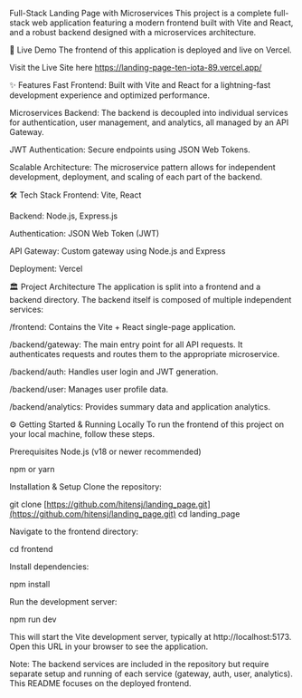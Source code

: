 Full-Stack Landing Page with Microservices
This project is a complete full-stack web application featuring a modern frontend built with Vite and React, and a robust backend designed with a microservices architecture.

🚀 Live Demo
The frontend of this application is deployed and live on Vercel.

Visit the Live Site here https://landing-page-ten-iota-89.vercel.app/

✨ Features
Fast Frontend: Built with Vite and React for a lightning-fast development experience and optimized performance.

Microservices Backend: The backend is decoupled into individual services for authentication, user management, and analytics, all managed by an API Gateway.

JWT Authentication: Secure endpoints using JSON Web Tokens.

Scalable Architecture: The microservice pattern allows for independent development, deployment, and scaling of each part of the backend.

🛠️ Tech Stack
Frontend: Vite, React

Backend: Node.js, Express.js

Authentication: JSON Web Token (JWT)

API Gateway: Custom gateway using Node.js and Express

Deployment: Vercel

🏛️ Project Architecture
The application is split into a frontend and a backend directory. The backend itself is composed of multiple independent services:

/frontend: Contains the Vite + React single-page application.

/backend/gateway: The main entry point for all API requests. It authenticates requests and routes them to the appropriate microservice.

/backend/auth: Handles user login and JWT generation.

/backend/user: Manages user profile data.

/backend/analytics: Provides summary data and application analytics.

⚙️ Getting Started & Running Locally
To run the frontend of this project on your local machine, follow these steps.

Prerequisites
Node.js (v18 or newer recommended)

npm or yarn

Installation & Setup
Clone the repository:

git clone [https://github.com/hitensj/landing_page.git](https://github.com/hitensj/landing_page.git)
cd landing_page

Navigate to the frontend directory:

cd frontend

Install dependencies:

npm install

Run the development server:

npm run dev

This will start the Vite development server, typically at http://localhost:5173. Open this URL in your browser to see the application.

Note: The backend services are included in the repository but require separate setup and running of each service (gateway, auth, user, analytics). This README focuses on the deployed frontend.
